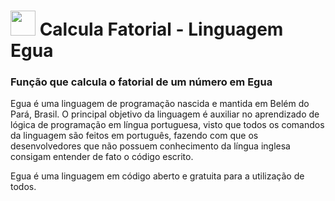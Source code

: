 <h1><img src="https://egua.tech/assets/img/egua.png" width="40">  Calcula Fatorial - Linguagem Egua</h1>
<h3>Função que calcula o fatorial de um número em Egua</h3>

<p>
Egua é uma linguagem de programação nascida e mantida em Belém do Pará, Brasil. O principal objetivo da linguagem é auxiliar no aprendizado de lógica de programação em língua portuguesa, visto que todos os comandos da linguagem são feitos em português, fazendo com que os desenvolvedores que não possuem conhecimento da língua inglesa consigam entender de fato o código escrito.
</p>
Egua é uma linguagem em código aberto e gratuita para a utilização de todos.
